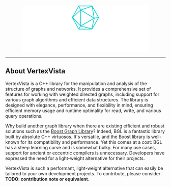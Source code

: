 <p align="center"><a href="https://github.com/XYLiu9357/VertexVista" target="_blank"><img src="./icons/logo-no-background.svg" width="400" alt="VertexVista Logo"></a></p>

---

## About VertexVista

VertexVista is a C++ library for the manipulation and analysis of the structure of graphs and networks. It provides a comprehensive set of features for working with weighted directed graphs, including support for various graph algorithms and efficient data structures. The library is designed with elegance, performance, and flexibility in mind, ensuring efficient memory usage and runtime optimality for read, write, and various query operations.

Why build another graph library when there are existing efficient and robust solutions such as the [Boost Graph Library](https://www.boost.org/doc/libs/1_75_0/libs/graph/doc/index.html)? Indeed, BGL is a fantastic library built by absolute C++ virtuosos. It's versatile, and the Boost library is well-known for its compatibility and performance. Yet this comes at a cost: BGL has a steep learning curve and is somewhat bulky. For many use cases, support for ancient or eccentric compilers is unnecessary. Developers have expressed the need for a light-weight alternative for their projects.

VertexVista is such a performant, light-weight alternative that can easily be tailored to your own development projects. To contribute, please consider **TODO: contribution note or equivalent**.
